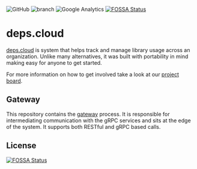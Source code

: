 ![GitHub](https://img.shields.io/github/license/depscloud/gateway.svg)
![branch](https://github.com/depscloud/gateway/workflows/branch/badge.svg?branch=main)
![Google Analytics](https://www.google-analytics.com/collect?v=1&cid=555&t=event&ec=repo&ea=open&dp=depscloud%2Fgateway&dt=depscloud%2Fgateway&tid=UA-143087272-2)
[![FOSSA Status](https://app.fossa.com/api/projects/git%2Bgithub.com%2Fdepscloud%2Fgateway.svg?type=shield)](https://app.fossa.com/projects/git%2Bgithub.com%2Fdepscloud%2Fgateway?ref=badge_shield)

# deps.cloud

[deps.cloud](https://deps.cloud/) is system that helps track and manage library usage across an organization.
Unlike many alternatives, it was built with portability in mind making easy for anyone to get started.

For more information on how to get involved take a look at our [project board](https://github.com/orgs/depscloud/projects/1).

## Gateway

This repository contains the [gateway](https://deps.cloud/docs/services/gateway/) process.
It is responsible for intermediating communication with the gRPC services and sits at the edge of the system.
It supports both RESTful and gRPC based calls.

## License

[![FOSSA Status](https://app.fossa.com/api/projects/git%2Bgithub.com%2Fdepscloud%2Fgateway.svg?type=large)](https://app.fossa.com/projects/git%2Bgithub.com%2Fdepscloud%2Fgateway?ref=badge_large)
